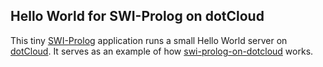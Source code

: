 ## Hello World for SWI-Prolog on dotCloud

This tiny [SWI-Prolog](http://www.swi-prolog-.org) application runs a small Hello World server on [dotCloud](https://www.dotcloud.com).  It serves as an example of how [swi-prolog-on-dotcloud](https://github.com/mndrix/swi-prolog-on-dotcloud) works.
